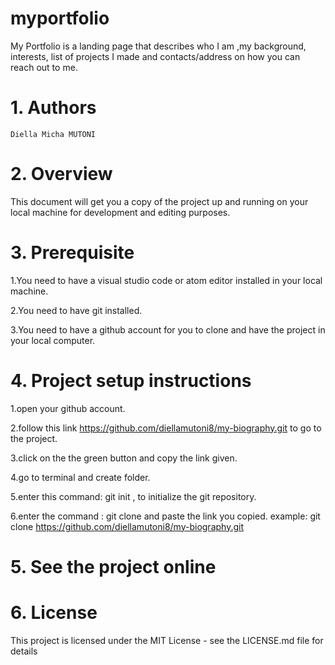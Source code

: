 # myportfolio


My Portfolio is a landing page that describes who I am ,my background, interests, list of projects I made and contacts/address on how you can reach out to me.

 # 1. Authors
 
    Diella Micha MUTONI
    
# 2. Overview
 
   This document will get you a copy of the project up and running on your local machine for development and editing purposes.

# 3. Prerequisite

   1.You need to have a visual studio code or atom editor installed in your local machine.
   
   2.You need to have git installed.
   
   3.You need to have a github account for you to clone and have the project in your local computer.
   
# 4. Project setup instructions

   1.open your github account. 
   
   2.follow this link https://github.com/diellamutoni8/my-biography.git to go to the project.
   
   3.click on the the green button and copy the link given.
   
   4.go to terminal and create folder.
   
   5.enter this command: git init , to initialize the git repository. 
   
   6.enter the command : git clone and paste the link you copied. example: git clone https://github.com/diellamutoni8/my-biography.git
   
# 5. See the project online

# 6. License

   This project is licensed under the MIT License - see the LICENSE.md file for details
